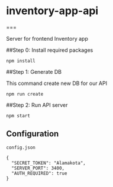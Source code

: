 # inventory-app-api
===

Server for frontend Inventory app 

##Step 0: Install required packages

```angular2html
npm install
```

##Step 1: Generate DB

This command create new DB for our API
```angular2html
npm run create
```

##Step 2: Run API server

```angular2html
npm start
```

## Configuration

`config.json`
```angular2html
{
  "SECRET_TOKEN": "Alamakota",
  "SERVER_PORT": 3400,
  "AUTH_REQUIRED": true
}
```
